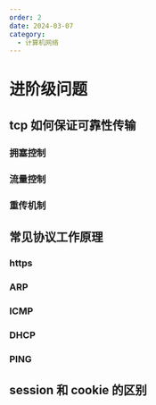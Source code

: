 ```yaml
---
order: 2
date: 2024-03-07
category: 
  - 计算机网络
---
```


# 进阶级问题

## tcp 如何保证可靠性传输

### 拥塞控制

### 流量控制

### 重传机制

## 常见协议工作原理

### https

### ARP

### ICMP

### DHCP

### PING

## session 和 cookie 的区别
